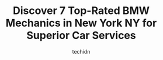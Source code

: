 ---
layout: ampstory
image: https://images.unsplash.com/photo-1614905218621-99262ff8f8e1?ixlib=rb-4.0.3&ixid=MnwxMjA3fDB8MHxwaG90by1wYWdlfHx8fGVufDB8fHx8&auto=format&fit=crop&w=640&h=853&q=80
author: techidn
featured: false
description: Trust your vehicles maintenance and repairs to the 7 best BMW Mechanic in New York NY, USA. With their extensive experience, cutting-edge technology, and commitment to customer satisfaction
title: Discover 7 Top-Rated BMW Mechanics in New York NY for Superior Car Services
cover:
   title: Discover 7 Top-Rated BMW Mechanics in New York NY for Superior Car Services
   subtitle: Rickpate
   background: https://images.unsplash.com/photo-1614905218621-99262ff8f8e1?ixlib=rb-4.0.3&ixid=MnwxMjA3fDB8MHxwaG90by1wYWdlfHx8fGVufDB8fHx8&auto=format&fit=crop&w=640&h=853&q=80

pages: 
 - layout: thirds
   top: <h1>#1 M-Spec Performance</h1>
   bottom: "<p>M-Spec has the best customer service Ive ever received at a mechanic. Advisors like Jason make this process so smooth and easy, amazing warranty program and financing </p>"
   background: https://www.knot35.com/toplist/wp-content/uploads/2023/06/best-bmw-mechanic-1-in-new-york-ny-1685839794.jpeg
   backgroundblur: true
 - layout: thirds
   top: <h1>#2 Bimmer Motors Group Inc.</h1>
   bottom: "<p>35-06 43rd St, Long Island City, NY 11101, United States</p>"
   background: https://www.knot35.com/toplist/wp-content/uploads/2023/06/best-bmw-mechanic-2-in-new-york-ny-1685839796.png
   cta:
      link: https://www.knot35.com/toplist/discover-7-top-rated-bmw-mechanics-in-new-york-ny-for-superior-car-services/
      text: Discover 7 Top-Rated BMW Mechanics in New York NY for Superior Car Services
 - layout: thirds
   top: <h1>#3 Motorcepts</h1>
   bottom: "<p>89-41 127th St, Queens, NY 11418, United States</p>"
   background: https://www.knot35.com/toplist/wp-content/uploads/2023/06/best-bmw-mechanic-3-in-new-york-ny-1685839797.jpeg
   cta:
      link: https://www.knot35.com/toplist/discover-7-top-rated-bmw-mechanics-in-new-york-ny-for-superior-car-services/
      text: Discover 7 Top-Rated BMW Mechanics in New York NY for Superior Car Services
 - layout: thirds
   top: <h1>#4 BMW of Manhattan Service</h1>
   bottom: "<p>555 W 57th St suite a, New York, NY 10019, United States</p>"
   background: https://images.unsplash.com/photo-1540457036297-448b6b99e91c?ixlib=rb-4.0.3&ixid=MnwxMjA3fDB8MHxwaG90by1wYWdlfHx8fGVufDB8fHx8&auto=format&fit=crop&w=640&h=853&q=80
   cta:
      link: https://www.knot35.com/toplist/discover-7-top-rated-bmw-mechanics-in-new-york-ny-for-superior-car-services/
      text: Discover 7 Top-Rated BMW Mechanics in New York NY for Superior Car Services
 - layout: thirds
   top: <h1>#5 Kraft German Auto</h1>
   bottom: "<p>1107 E 56th St, Brooklyn, NY 11234, United States</p>"
   background: https://images.unsplash.com/photo-1553949345-eb786bb3f7ba?ixlib=rb-4.0.3&ixid=MnwxMjA3fDB8MHxwaG90by1wYWdlfHx8fGVufDB8fHx8&auto=format&fit=crop&w=640&h=853&q=80
   cta:
      link: https://www.knot35.com/toplist/discover-7-top-rated-bmw-mechanics-in-new-york-ny-for-superior-car-services/
      text: Discover 7 Top-Rated BMW Mechanics in New York NY for Superior Car Services
 - layout: thirds
   top: <h1>#6 R&P SERVICE ZONE CORP.</h1>
   bottom: "<p>3880-B Boston Rd, Bronx, NY 10475, United States</p>"
   background: https://images.unsplash.com/photo-1567095761054-7a02e69e5c43?ixlib=rb-4.0.3&ixid=MnwxMjA3fDB8MHxwaG90by1wYWdlfHx8fGVufDB8fHx8&auto=format&fit=crop&w=640&h=853&q=80
   cta:
      link: https://www.knot35.com/toplist/discover-7-top-rated-bmw-mechanics-in-new-york-ny-for-superior-car-services/
      text: Discover 7 Top-Rated BMW Mechanics in New York NY for Superior Car Services
 - layout: thirds
   top: <h1>#7 La casa of BMW</h1>
   bottom: "<p>3075 Boston Rd, Bronx, NY 10469, United States</p>"
   background: https://images.unsplash.com/photo-1599422314077-f4dfdaa4cd09?ixlib=rb-4.0.3&ixid=MnwxMjA3fDB8MHxwaG90by1wYWdlfHx8fGVufDB8fHx8&auto=format&fit=crop&w=640&h=853&q=80
   cta:
      link: https://www.knot35.com/toplist/discover-7-top-rated-bmw-mechanics-in-new-york-ny-for-superior-car-services/
      text: Discover 7 Top-Rated BMW Mechanics in New York NY for Superior Car Services
 - layout: thirds
   middle: Continue reading...
   background: https://images.unsplash.com/photo-1510906594845-bc082582c8cc?ixlib=rb-4.0.3&ixid=MnwxMjA3fDB8MHxwaG90by1wYWdlfHx8fGVufDB8fHx8&auto=format&fit=crop&w=640&h=853&q=80
   cta:
      link: https://www.knot35.com/toplist/discover-7-top-rated-bmw-mechanics-in-new-york-ny-for-superior-car-services/
      text: Discover 7 Top-Rated BMW Mechanics in New York NY for Superior Car Services
      
---